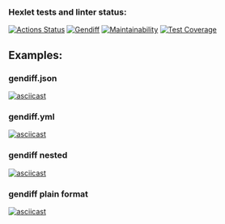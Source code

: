 ### Hexlet tests and linter status:
[![Actions Status](https://github.com/ignatiy-f/frontend-project-lvl2/workflows/hexlet-check/badge.svg)](https://github.com/ignatiy-f/frontend-project-lvl2/actions)
[![Gendiff](https://github.com/ignatiy-f/frontend-project-lvl2/workflows/Node.js_CI/badge.svg)](https://github.com/ignatiy-f/frontend-project-lvl2/actions/workflows/node.js.yml)
[![Maintainability](https://api.codeclimate.com/v1/badges/7a3fac631a8bb2f0541f/maintainability)](https://codeclimate.com/github/ignatiy-f/frontend-project-lvl2/maintainability)
[![Test Coverage](https://api.codeclimate.com/v1/badges/7a3fac631a8bb2f0541f/test_coverage)](https://codeclimate.com/github/ignatiy-f/frontend-project-lvl2/test_coverage)

## Examples:
### gendiff.json
[![asciicast](https://asciinema.org/a/RhVweJdkef5OnCh127CQDbFwW.svg)](https://asciinema.org/a/RhVweJdkef5OnCh127CQDbFwW)

### gendiff.yml
[![asciicast](https://asciinema.org/a/XUmc2xyyU9Lt58I6HO12VJ7C6.svg)](https://asciinema.org/a/XUmc2xyyU9Lt58I6HO12VJ7C6)

### gendiff nested
[![asciicast](https://asciinema.org/a/wUqTe6aqPsS8Bz9g1hzJKQhFR.svg)](https://asciinema.org/a/wUqTe6aqPsS8Bz9g1hzJKQhFR)

### gendiff plain format
[![asciicast](https://asciinema.org/a/Ido7yHq2YnEesWkifubqmVffe.svg)](https://asciinema.org/a/Ido7yHq2YnEesWkifubqmVffe)